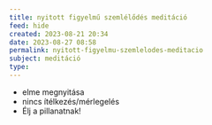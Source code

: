 ```yaml
---
title: nyitott figyelmű szemlélődés meditáció
feed: hide
created: 2023-08-21 20:34
date: 2023-08-27 08:58
permalink: nyitott-figyelmu-szemlelodes-meditacio
subject: meditáció
type: 
---
```


- elme megnyitása
- nincs ítélkezés/mérlegelés
- Élj a pillanatnak!

